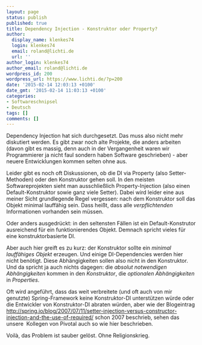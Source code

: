 ```yaml
---
layout: page
status: publish
published: true
title: Dependency Injection - Konstruktor oder Property?
author:
  display_name: klenkes74
  login: klenkes74
  email: roland@lichti.de
  url: ''
author_login: klenkes74
author_email: roland@lichti.de
wordpress_id: 200
wordpress_url: https://www.lichti.de/?p=200
date: '2015-02-14 12:03:13 +0100'
date_gmt: '2015-02-14 11:03:13 +0100'
categories:
- Softwareschnipsel
- Deutsch
tags: []
comments: []
---
```

<p>Dependency Injection hat sich durchgesetzt. Das muss also nicht mehr diskutiert werden. Es gibt zwar noch alte Projekte, die anders arbeiten (davon gibt es massig, denn auch in der Vergangenheit waren wir Programmierer ja nicht faul sondern haben Software geschrieben) - aber neuere Entwicklungen kommen selten ohne aus.</p>
<p>Leider gibt es noch oft Diskussionen, ob die DI via Property (also Setter-Methoden) oder den Konstruktor gehen soll. In den meisten Softwareprojekten sieht man ausschließlich Property-Injection (also einen Default-Konstruktor sowie ganz viele Setter). Dabei wird leider eine aus meiner Sicht grundlegende Regel vergessen: nach dem Konstruktor soll das Objekt minimal lauffähig sein. Dass heißt, dass alle <em>verpflichtenden</em> Informationen vorhanden sein müssen.</p>
<p>Oder anders ausgedrückt: in den seltensten Fällen ist ein Default-Konstrutor ausreichend für ein funktionierendes Objekt. Demnach spricht vieles für eine konstruktorbasierte DI.</p>
<p>Aber auch hier greift es zu kurz: der Konstruktor sollte ein <em>minimal lauffähiges Objekt</em> erzeugen. Und einige DI-Dependencies werden hier nicht benötigt. Diese Abhängigkeiten sollen also nicht in den Konstruktor. Und da spricht ja auch nichts dagegen: die <em>absolut notwendigen Abhängigkeiten</em> kommen in den <em>Konstruktor</em>, die <em>optionalen Abhängigkeiten</em> in <em>Properties</em>.</p>
<p>Oft wird angeführt, dass das weit verbreitete (und oft auch von mir genutzte) Spring-Framework keine Konstruktor-DI unterstützen würde oder die Entwickler von Konstruktor-DI abraten würden, aber wie der Blogeintrag <a title="Setter injection versus constructor injection and the use of @Required" href="http://spring.io/blog/2007/07/11/setter-injection-versus-constructor-injection-and-the-use-of-required/">http://spring.io/blog/2007/07/11/setter-injection-versus-constructor-injection-and-the-use-of-required/</a> schon 2007 beschrieb, sehen das unsere  Kollegen von Pivotal auch so wie hier beschrieben.</p>
<p>Voilà, das Problem ist sauber gelöst. Ohne Religionskrieg.</p>
